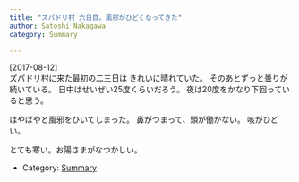 ```yaml
---
title: "ズパドリ村 六日目。風邪がひどくなってきた"
author: Satoshi Nakagawa
category: Summary

---
```


[2017-08-12]  
 ズパドリ村に来た最初の二三日は
きれいに晴れていた。
そのあとずっと曇りが続いている。
日中はせいぜい25度くらいだろう。
夜は20度をかなり下回っていると思う。

 はやばやと風邪をひいてしまった。
鼻がつまって、頭が働かない。
咳がひどい。

 とても寒い。お陽さまがなつかしい。

- Category: [Summary](categories.html#Summary)

